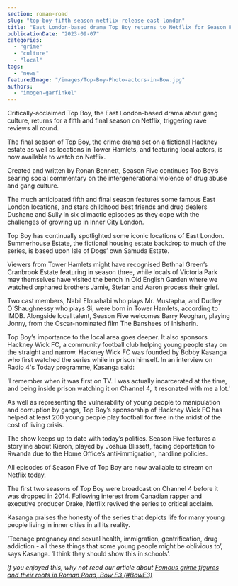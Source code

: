 ```yaml
---
section: roman-road
slug: "top-boy-fifth-season-netflix-release-east-london"
title: "East London-based drama Top Boy returns to Netflix for Season Five"
publicationDate: "2023-09-07"
categories: 
  - "grime"
  - "culture"
  - "local"
tags: 
  - "news"
featuredImage: "/images/Top-Boy-Photo-actors-in-Bow.jpg"
authors: 
  - "imogen-garfinkel"
---
```


Critically-acclaimed Top Boy, the East London-based drama about gang culture, returns for a fifth and final season on Netflix, triggering rave reviews all round.

The final season of Top Boy, the crime drama set on a fictional Hackney estate as well as locations in Tower Hamlets, and featuring local actors, is now available to watch on Netflix.

Created and written by Ronan Bennett, Season Five continues Top Boy’s searing social commentary on the intergenerational violence of drug abuse and gang culture. 

The much anticipated fifth and final season features some famous East London locations, and stars childhood best friends and drug dealers Dushane and Sully in six climactic episodes as they cope with the challenges of growing up in Inner City London.

Top Boy has continually spotlighted some iconic locations of East London. Summerhouse Estate, the fictional housing estate backdrop to much of the series, is based upon Isle of Dogs’ own Samuda Estate. 

Viewers from Tower Hamlets might have recognised Bethnal Green’s Cranbrook Estate featuring in season three, while locals of Victoria Park may themselves have visited the bench in Old English Garden where we watched orphaned brothers Jamie, Stefan and Aaron process their grief. 

Two cast members, Nabil Elouahabi who plays Mr. Mustapha, and Dudley O'Shaughnessy who plays Si, were born in Tower Hamlets, according to IMDB. Alongside local talent, Season Five welcomes Barry Keoghan, playing Jonny, from the Oscar-nominated film The Banshees of Inisherin. 

Top Boy’s importance to the local area goes deeper. It also sponsors Hackney Wick FC, a community football club helping young people stay on the straight and narrow. Hackney Wick FC was founded by Bobby Kasanga who first watched the series while in prison himself. In an interview on Radio 4's Today programme, Kasanga said:

‘I remember when it was first on TV. I was actually incarcerated at the time, and being inside prison watching it on Channel 4, it resonated with me a lot.'

As well as representing the vulnerability of young people to manipulation and corruption by gangs, Top Boy’s sponsorship of Hackney Wick FC has helped at least 200 young people play football for free in the midst of the cost of living crisis. 

The show keeps up to date with today’s politics. Season Five features a storyline about Kieron, played by Joshua Blissett, facing deportation to Rwanda due to the Home Office’s anti-immigration, hardline policies.

All episodes of Season Five of Top Boy are now available to stream on Netflix today. 

The first two seasons of Top Boy were broadcast on Channel 4 before it was dropped in 2014. Following interest from Canadian rapper and executive producer Drake, Netflix revived the series to critical acclaim. 

Kasanga praises the honesty of the series that depicts life for many young people living in inner cities in all its reality.

‘Teenage pregnancy and sexual health, immigration, gentrification, drug addiction - all these things that some young people might be oblivious to’, says Kasanga. ‘I think they should show this in schools’.

_If you enjoyed this, why not read our article about [Famous grime figures and their roots in Roman Road, Bow E3 (#BowE3)](https://romanroadlondon.com/famous-grime-music-figures-bow-e3-east-end-london/)_
